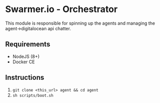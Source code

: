 # Swarmer.io - Orchestrator

This module is responsible for spinning up the agents and managing the agent->digitalocean api chatter.

## Requirements

- NodeJS (8+)
- Docker CE

## Instructions

1) `git clone <this_url> agent && cd agent`  
2) `sh scripts/boot.sh`